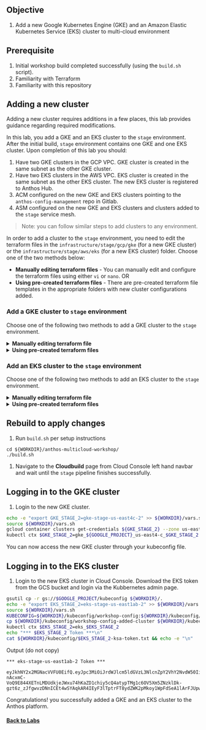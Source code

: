## Objective

1. Add a new Google Kubernetes Engine (GKE) and an Amazon Elastic Kubernetes Service (EKS) cluster to multi-cloud environment

## Prerequisite

1. Initial workshop build completed successfully (using the `build.sh` script).
1. Familiarity with Terraform
1. Familiarity with this repository

## Adding a new cluster

Adding a new cluster requires additions in a few places, this lab provides guidance regarding required modifications.

In this lab, you add a GKE and an EKS cluster to the `stage` environment. After the initial build, `stage` environment contains one GKE and one EKS cluster. Upon completion of this lab you should:

1. Have two GKE clusters in the GCP VPC. GKE cluster is created in the same subnet as the other GKE cluster.
1. Have two EKS clusters in the AWS VPC. EKS cluster is created in the same subnet as the other EKS cluster. The new EKS cluster is registered to Anthos Hub.
1. ACM configured on the new GKE and EKS clusters pointing to the `anthos-config-management` repo in Gitlab.
1. ASM configured on the new GKE and EKS clusters and clusters added to the `stage` service mesh.

> Note: you can follow similar steps to add clusters to any environment.

In order to add a cluster to the `stage` environment, you need to edit the terraform files in the `infrastructure/stage/gcp/gke` (for a new GKE cluster) or the `infrastructure/stage/aws/eks` (for a new EKS cluster) folder.
Choose one of the two methods below:

- **Manually editing terraform files** - You can manually edit and configure the terraform files using either `vi` or `nano`.
  OR
- **Using pre-created terraform files** - There are pre-created terraform file templates in the appropriate folders with new cluster configurations added.

### Add a GKE cluster to `stage` environment

Choose one of the following two methods to add a GKE cluster to the `stage` environment.

<details>
<summary> <b> Manually editing terraform file </b> </summary><br/>

1. In Cloud Shell, navigate to the GKE folder for the `stage` environment.

```
cd $WORKDIR/anthos-multicloud-workshop/infrastructure/stage/gcp/gke/
```

1. Edit the `main.tf` file (using `vi` or `nano`) and add a module to add a new GKE cluster.

```terraform
# GKE Stage 2
module "gke_stage_2" {
  source             = "../../../../platform_admins/shared_terraform_modules/gcp/gke/"
  subnet             = data.terraform_remote_state.stage_gcp_vpc.outputs.subnets["${var.gke1_subnet_name}"]
  suffix             = var.gke2_suffix
  zone               = var.gke2_zone
  env                = var.env
  acm_ssh_auth_key   = data.terraform_remote_state.prod_gcp_ssh_key.outputs.private_key
  acm_sync_repo      = "git@gitlab.endpoints.${data.terraform_remote_state.stage_gcp_vpc.outputs.project_id}.cloud.goog:platform-admins/anthos-config-management.git"
  hub_sa_private_key = data.terraform_remote_state.prod_gcp_hub_gsa.outputs.private_key
}
```

> Note: In this lab, you use the same subnet as the other GKE cluster.

1. Edit the `output.tf` file and add the outputs for the new GKE cluster.

```terraform
output "gke_stage_2_name" { value = "${module.gke_stage_2.name}" }
output "gke_stage_2_location" { value = "${module.gke_stage_2.location}" }
output "gke_stage_2_endpoint" { value = "${module.gke_stage_2.endpoint}" }

# Add cluster name and cluster location to the gke_list and gke_location outputs as shown below
# This list is used to add clusters to the ASM service mesh
output "gke_list" { value = [
    "${module.gke_stage_1.name}",
    "${module.gke_stage_2.name}"]
    }
output "gke_location_list" { value = [
    "${module.gke_stage_1.location}",
    "${module.gke_stage_2.location}"]
    }
```

1. Edit the `gke_variables.tf` file and add the variables.

```terraform
# The gke_suffix needs to be different between clusters in the same environment
variable "gke2_suffix" {
  type    = number
  default = 2
}

# You can also change the zone
variable "gke2_zone" {
  type    = string
  default = "c"
}
```

The changes above will add a new GKE cluster to the `stage` environment, configure ACM and add it to the ASM `stage` service mesh.

</details>

<details>
<summary> <b> Using pre-created terraform files </b> </summary><br/>

1. In Cloud Shell, navigate to the GKE folder for the `stage` environment.

```bash
cd $WORKDIR/anthos-multicloud-workshop/infrastructure/stage/gcp/gke/
```

1. Copy the pre-created terraform config files. These files already have the module, variables and outputs for the new GKE cluster.

```bash
cp main-add-cluster.tf_tmpl main.tf
cp outputs-add-cluster.tf_tmpl outputs.tf
cp ../../variables/gke_variables-add-cluster.tf_tmpl ../../variables/gke_variables.tf
```

</details>

### Add an EKS cluster to the `stage` environment

Choose one of the following two methods to add an EKS cluster to the `stage` environment.

<details>
<summary> <b> Manually editing terraform file </b> </summary><br/>

1. In Cloud Shell, navigate to the EKS folder for the `stage` environment.

```bash
cd $WORKDIR/anthos-multicloud-workshop/infrastructure/stage/aws/eks/
```

1. Edit the `main.tf` file (using `vi` or `nano`) and add a module to add a new EKS cluster.

```terraform
# EKS Stage 2
module "eks-stage-2" {
  source           = "../../../../platform_admins/shared_terraform_modules/aws/eks/"
  eks_cluster_name = var.eks2_cluster_name
  vpc_id           = data.terraform_remote_state.stage_aws_vpc.outputs.id
  private_subnets  = data.terraform_remote_state.stage_aws_vpc.outputs.private_subnets
  project_id       = data.terraform_remote_state.stage_gcp_vpc.outputs.project_id
  env              = var.env
  repo_url         = "git@gitlab.endpoints.${data.terraform_remote_state.stage_gcp_vpc.outputs.project_id}.cloud.goog:platform-admins/anthos-config-management.git"
}
```

> Note: In this lab, you use the same subnet as the other EKS cluster.

1. Edit the `output.tf` file and add the outputs for the new EKS cluster.

```terraform
# Add cluster id and to the eks_list outputs as shown below
# This list is used to add clusters to the ASM service mesh
output "eks_list" {
  value = [
    "${module.eks-stage-1.cluster_id}",
    "${module.eks-stage-2.cluster_id}"
  ]
}

output "eks2_cluster_id" {
  description = "eks2 cluster name"
  value       = module.eks-stage-2.cluster_id
}

output "eks2_cluster_endpoint" {
  description = "Endpoint for EKS control plane."
  value       = module.eks-stage-2.cluster_endpoint
}

output "eks2_cluster_security_group_id" {
  description = "Security group ids attached to the cluster control plane."
  value       = module.eks-stage-2.cluster_security_group_id
}

output "eks2_kubectl_config" {
  description = "kubectl config as generated by the module."
  value       = module.eks-stage-2.kubeconfig
}

output "eks2_config_map_aws_auth" {
  description = "A kubernetes configuration to authenticate to this EKS cluster."
  value       = module.eks-stage-2.config_map_aws_auth
}
```

1. Edit the `eks_variables.tf` file and verify that the `eks2_cluster_name` variable is present.

```terraform
variable "eks2_cluster_name" { default = "eks-stage-us-east1ab-2" }
```

> Note: The `eks2_cluster_name` variable is preconfigured for this workshop. EKS cluster name is required as tags for the subnets the cluster is in. These tags allow EKS clusters to create networking resources for example NLBs and ELBs. Learn more at the official [EKS documentation](https://docs.aws.amazon.com/eks/latest/userguide/network_reqs.html#vpc-tagging).

The changes above will add a new EKS cluster to the `stage` environment, configure ACM and add it to the ASM `stage` service mesh.

</details>

<details>
<summary> <b> Using pre-created terraform files </b> </summary><br/>

1. In Cloud Shell, navigate to the EKS folder for the `stage` environment.

```bash
cd $WORKDIR/anthos-multicloud-workshop/infrastructure/stage/aws/eks/
```

1. Copy the pre-created terraform config files. These files already have the module, variables and outputs for the new EKS cluster.

```bash
cp main-add-cluster.tf_tmpl main.tf
cp outputs-add-cluster.tf_tmpl outputs.tf
cp ../../variables/eks_variables-add-cluster.tf_tmpl ../../variables/eks_variables.tf
```

</details>

## Rebuild to apply changes

1. Run `build.sh` per setup instructions

```
cd ${WORKDIR}/anthos-multicloud-workshop/
./build.sh
```

1. Navigate to the **Cloudbuild** page from Cloud Console left hand navbar and wait until the `stage` pipeline finishes successfully.

## Logging in to the GKE cluster

1. Login to the new GKE cluster.

```bash
echo -e "export GKE_STAGE_2=gke-stage-us-east4c-2" >> ${WORKDIR}/vars.sh
source ${WORKDIR}/vars.sh
gcloud container clusters get-credentials ${GKE_STAGE_2} --zone us-east4-c --project ${GOOGLE_PROJECT}
kubectl ctx $GKE_STAGE_2=gke_${GOOGLE_PROJECT}_us-east4-c_$GKE_STAGE_2
```

You can now access the new GKE cluster through your kubeconfig file.

## Logging in to the EKS cluster

1. Login to the new EKS cluster in Cloud Console. Download the EKS token from the GCS bucket and login via the Kubbernetes admin page.

```bash
gsutil cp -r gs://$GOOGLE_PROJECT/kubeconfig ${WORKDIR}/.
echo -e "export EKS_STAGE_2=eks-stage-us-east1ab-2" >> ${WORKDIR}/vars.sh
source ${WORKDIR}/vars.sh
KUBECONFIG=${WORKDIR}/kubeconfig/workshop-config:${WORKDIR}/kubeconfig/kubeconfig_${EKS_STAGE_2} kubectl config view --merge --flatten > ${WORKDIR}/kubeconfig/workshop-config-added-cluster
cp ${WORKDIR}/kubeconfig/workshop-config-added-cluster ${WORKDIR}/kubeconfig/workshop-config
kubectl ctx $EKS_STAGE_2=eks_$EKS_STAGE_2
echo "*** $EKS_STAGE_2 Token ***\n"
cat ${WORKDIR}/kubeconfig/$EKS_STAGE_2-ksa-token.txt && echo -e "\n"
```

Output (do not copy)

```
*** eks-stage-us-east1ab-2 Token ***

eyJkhNY2x2MGNacVVFU0EifQ.eyJpc3MiOiJrdWJlcm5ldGVzL3NlcnZpY2VhY2NvdW50Iiwia3ViZXJuZXRlcy5pby9zZXJ2aWNlYWNjb3VudC9uYW1lc3BhY2UiOiJkZWZhdWx0Iiwia3ViZXJuZXRlcy5pby9zZXJ2aWNlYWNjb3VudC9zZWNyZhK6QkIlMIsM13mbfhovGBDRjGPjTTT3QDPGAaCUBSWVi8ITl93i72gPP-nAcxmC-VoQ9E844XETnLMDUdkjeJWxu74hKaZD1chiy5cQ4atypTMg1c6OV5Xm5ZNzklDk-gzt6z_zJfgwvzDNnICEt4wSYAqkAR4IEyF3lTptrFT8ydZWK2pMkoy1WpFdSeA1lArFJUpwlasYnneaxIW_2GjPLW1RUcWhkS8eByYSCiZZs3AjGTCTeee1SdCsIP3SUd0OmbA1c__Y_t7W7DmHaX22mThS1hcE81eVSiF5EGCo9CZK5JvmGSl_NILjq1M3iw
```

Congratulations! you successfully added a GKE and an EKS cluster to the Anthos platform.

#### [Back to Labs](/README.md#labs)
